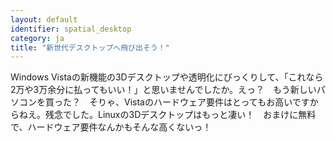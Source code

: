 ```yaml
---
layout: default
identifier: spatial_desktop
category: ja
title: "新世代デスクトップへ飛び出そう！"
---
```


Windows Vistaの新機能の3Dデスクトップや透明化にびっくりして、「これなら2万や3万余分に払ってもいい！」と思いませんでしたか。えっ？　もう新しいパソコンを買った？　そりゃ、Vistaのハードウェア要件はとってもお高いですからねえ。残念でした。Linuxの3Dデスクトップはもっと凄い！　おまけに無料で、ハードウェア要件なんかもそんな高くないっ！

<? all_video_ids_from_file ();?>




